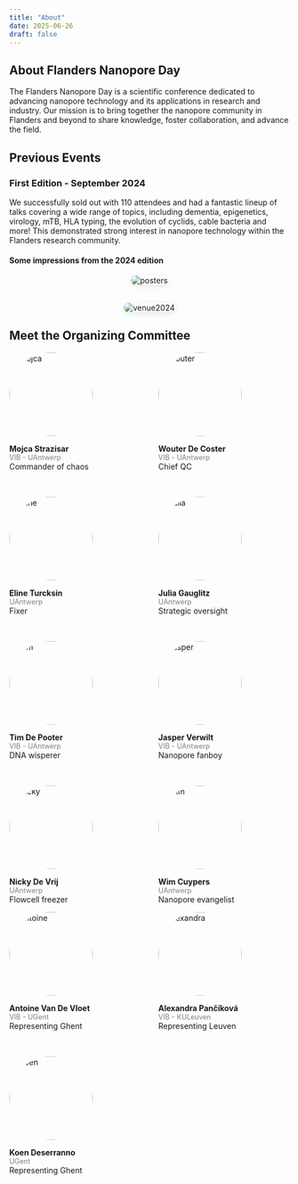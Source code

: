 ```yaml
---
title: "About"
date: 2025-06-26
draft: false
---
```


## About Flanders Nanopore Day

The Flanders Nanopore Day is a scientific conference dedicated to advancing nanopore technology and its applications in research and industry. Our mission is to bring together the nanopore community in Flanders and beyond to share knowledge, foster collaboration, and advance the field.

## Previous Events

### First Edition - September 2024

We successfully sold out with 110 attendees and had a fantastic lineup of talks covering a wide range of topics, including dementia, epigenetics, virology, mTB, HLA typing, the evolution of cyclids, cable bacteria and more! This demonstrated strong interest in nanopore technology within the Flanders research community.

#### Some impressions from the 2024 edition

<div style="display: flex; flex-direction: column; gap: 2rem; align-items: center;">

  <img src="/images/2024_edition/posters.jpeg" alt="posters" style="max-width: 100%; height: auto; border-radius: 1rem; box-shadow: 0 2px 10px rgba(0,0,0,0.1);">

  <img src="/images/2024_edition/venue.jpeg" alt="venue2024" style="max-width: 100%; height: auto; border-radius: 1rem; box-shadow: 0 2px 10px rgba(0,0,0,0.1);">

</div>


## Meet the Organizing Committee

<div style="display: flex; flex-wrap: wrap; gap: 2rem; justify-content: center;">

<div style="flex: 1 1 200px; text-align: left;">
  <img src="/images/people/mojca.png" alt="Mojca" style="width:150px; border-radius: 50%;">
  <p><strong>Mojca Strazisar</strong><br>
  <span style="font-size: 0.9em; color: gray;">VIB - UAntwerp</span><br>
  Commander of chaos</p>
  
</div>

<div style="flex: 1 1 200px; text-align: left;">
  <img src="/images/people/wouter.png" alt="Wouter" style="width:150px; border-radius: 50%;">
  <p><strong>Wouter De Coster</strong><br>
  <span style="font-size: 0.9em; color: gray;">VIB - UAntwerp</span><br>
  Chief QC</p>
</div>

<div style="flex: 1 1 200px; text-align: left;">
  <img src="/images/people/eline.png" alt="Eline" style="width:150px; border-radius: 50%;">
  <p><strong>Eline Turcksin</strong><br>
  <span style="font-size: 0.9em; color: gray;">UAntwerp</span><br>
  Fixer</p>
</div>

<div style="flex: 1 1 200px; text-align: left;">
  <img src="/images/people/julia.jpeg" alt="Julia" style="width:150px; border-radius: 50%;">
  <p><strong>Julia Gauglitz</strong><br>
  <span style="font-size: 0.9em; color: gray;">UAntwerp</span><br>
  Strategic oversight</p>
</div>

<div style="flex: 1 1 200px; text-align: left;">
  <img src="/images/people/tim.jpeg" alt="Tim" style="width:150px; border-radius: 50%;">
  <p><strong>Tim De Pooter</strong><br>
  <span style="font-size: 0.9em; color: gray;">VIB - UAntwerp</span><br>
  DNA wisperer</p>
</div>

<div style="flex: 1 1 200px; text-align: left;">
  <img src="/images/people/jasper.jpeg" alt="Jasper" style="width:150px; border-radius: 50%;">
  <p><strong>Jasper Verwilt</strong><br>
  <span style="font-size: 0.9em; color: gray;">VIB - UAntwerp</span><br>
  Nanopore fanboy</p>
</div>


<div style="flex: 1 1 200px; text-align: left;">
  <img src="/images/people/nick.png" alt="Nicky" style="width:150px; border-radius: 50%;">
  <p><strong>Nicky De Vrij</strong><br>
  <span style="font-size: 0.9em; color: gray;">UAntwerp</span><br>
  Flowcell freezer</p>
</div>

<div style="flex: 1 1 200px; text-align: left;">
  <img src="/images/people/wim.png" alt="Wim" style="width:150px; border-radius: 50%;">
  <p><strong>Wim Cuypers</strong><br>
  <span style="font-size: 0.9em; color: gray;">UAntwerp</span><br>
  Nanopore evangelist</p>
</div>
</div>

<div style="display: flex; flex-wrap: wrap; gap: 2rem; justify-content: center;">
<div style="flex: 1 1 200px; text-align: left;">
  <img src="/images/people/antoine.jpeg" alt="Antoine" style="width:150px; border-radius: 50%;">
  <p><strong>Antoine Van De Vloet</strong><br>
  <span style="font-size: 0.9em; color: gray;">VIB - UGent</span><br>
  Representing Ghent</p>
</div>

<div style="flex: 1 1 200px; text-align: left;">
  <img src="/images/people/alexandra.jpeg" alt="Alexandra" style="width:150px; border-radius: 50%;">
  <p><strong>Alexandra Pančíková</strong><br>
  <span style="font-size: 0.9em; color: gray;">VIB - KULeuven</span><br>
  Representing Leuven</p>
</div>

<div style="flex: 1 1 200px; text-align: left;">
  <img src="/images/people/koen.jpeg" alt="Koen" style="width:150px; border-radius: 50%;">
  <p><strong>Koen Deserranno</strong><br>
  <span style="font-size: 0.9em; color: gray;">UGent</span><br>
  Representing Ghent</p>

</div>
</div>

